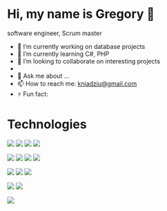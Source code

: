 # Hi, my name is Gregory 👋

software engineer, Scrum master

<!--
**kniadziu/kniadziu** is a ✨ _special_ ✨ repository because its `README.md` (this file) appears on your GitHub profile.

Here are some ideas to get you started:
-->

- 🔭 I’m currently working on database projects 
- 🌱 I’m currently learning C#, PHP
- 👯 I’m looking to collaborate on interesting projects
- 
- 💬 Ask me about ...
- 📫 How to reach me: kniadziu@gmail.com
- ⚡ Fun fact: 

# Technologies
<img src= "https://img.shields.io/badge/-Java-Java"> <img src= "https://img.shields.io/badge/-C Sharp-black"> <img src= "https://img.shields.io/badge/-SQL-yellow"> <img src= "https://img.shields.io/badge/-Hibernate-yellowgreen"> 

<img src= "https://img.shields.io/badge/-npm-black"> <img src= "https://img.shields.io/badge/-Maven-red"> <img src= "https://img.shields.io/badge/-Travis-orange"> <img src= "https://img.shields.io/badge?style=plastic&logo=github/-GIT-brown"> 


 <img src="https://img.shields.io/badge/-HTML-lightgray"> <img src= "https://img.shields.io/badge/-CSS-yellow"> <img src="https://img.shields.io/badge/-Vue.js-green">

<img src= "https://img.shields.io/badge/-CLIPPER-black"> <img src= "https://img.shields.io/badge/-Turbo Pascal-orange">

<img src= "https://img.shields.io/badge/-VBA-yellow"> 
